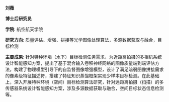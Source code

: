 **刘薇**

**博士后研究员**

**学院**: 航空航天学院

**研究方向**: 质量评估、增强、拼接等光学图像处理算法，多源数据获取与融合，目标检测

**主要成果**: 
针对特种环境（水下）目标检测任务需求，为近距离拍摄的多相机系统设计智能感知方案，提出了基于混合输入卷积神经网络的图像质量端到端评估方法，构建了物理模型引导下的自监督图像增强模型，设计了满足暗弱图像拼接需求的像素级特征描述符，搭建了特征知识蒸馏框架实现少样本目标检测。在此基础上，深入开展特种环境（空间）目标检测算法研究，针对远距离拍摄（扫描）的多传感器系统设计智能感知方案，涉及多源数据获取与融合，空间目标状态信息检测等。